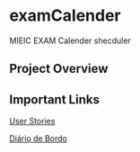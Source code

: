 # examCalender
MIEIC EXAM Calender shecduler

## Project Overview


## Important Links

[User Stories](https://docs.google.com/document/d/1gisUbCZDdazNxktT4dzAvafRJe-ktcnBBxLc8jqedRs/edit?usp=sharing)

[Diário de Bordo](https://docs.google.com/a/gcloud.fe.up.pt/document/d/112_cswYfBOUo5mhLNmstwi2SFHChyAk6m93GG2Lr_7I/edit?usp=sharing)
